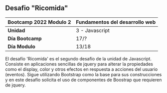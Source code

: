 ## Desafio "Ricomida"

|Bootcamp 2022 Modulo 2|Fundamentos del desarrollo web|
|----|-----|
|**Unidad**|3 - Javascript|
|**Día Bootcamp**|17/?|
|**Día Modulo**|13/18|


El desafío 'Ricomida' es el segundo desafío de la unidad de Javascript. Consiste en aplicaciones sencillas de jquery para alterar la propiedades como el display, color y otros efectos en respuesta a acciones del usuario (eventos). Sigue utilizando Bootstrap como la base para sus construcciones y en este desafío solicita el uso de componentes de Boostrap que requieren de jquery.
